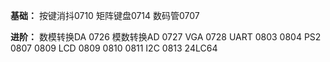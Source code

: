 **基础：**
按键消抖0710
矩阵键盘0714
数码管0707

**进阶：**
数模转换DA 0726
模数转换AD 0727
VGA 0728
UART 0803 0804
PS2 0807 0809
LCD 0809 0810 0811
I2C 0813 24LC64
